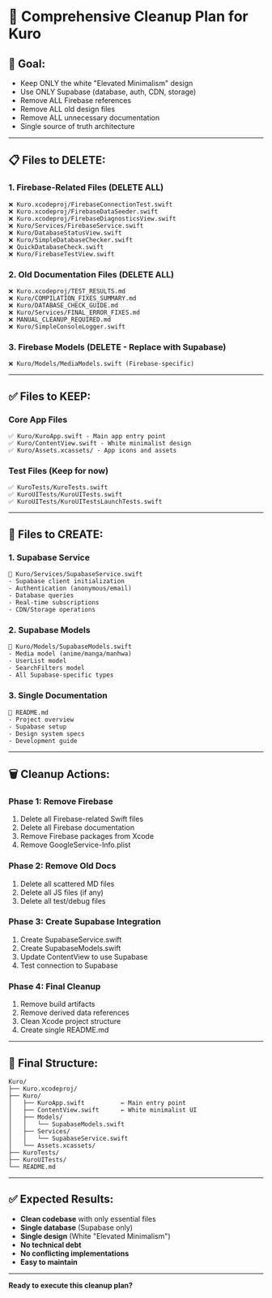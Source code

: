 # 🧹 Comprehensive Cleanup Plan for Kuro

## 🎯 **Goal:**
- Keep ONLY the white "Elevated Minimalism" design
- Use ONLY Supabase (database, auth, CDN, storage)
- Remove ALL Firebase references
- Remove ALL old design files
- Remove ALL unnecessary documentation
- Single source of truth architecture

---

## 📋 **Files to DELETE:**

### **1. Firebase-Related Files (DELETE ALL)**
```
❌ Kuro.xcodeproj/FirebaseConnectionTest.swift
❌ Kuro.xcodeproj/FirebaseDataSeeder.swift
❌ Kuro.xcodeproj/FirebaseDiagnosticsView.swift
❌ Kuro/Services/FirebaseService.swift
❌ Kuro/DatabaseStatusView.swift
❌ Kuro/SimpleDatabaseChecker.swift
❌ QuickDatabaseCheck.swift
❌ Kuro/FirebaseTestView.swift
```

### **2. Old Documentation Files (DELETE ALL)**
```
❌ Kuro.xcodeproj/TEST_RESULTS.md
❌ Kuro/COMPILATION_FIXES_SUMMARY.md
❌ Kuro/DATABASE_CHECK_GUIDE.md
❌ Kuro/Services/FINAL_ERROR_FIXES.md
❌ MANUAL_CLEANUP_REQUIRED.md
❌ Kuro/SimpleConsoleLogger.swift
```

### **3. Firebase Models (DELETE - Replace with Supabase)**
```
❌ Kuro/Models/MediaModels.swift (Firebase-specific)
```

---

## ✅ **Files to KEEP:**

### **Core App Files**
```
✅ Kuro/KuroApp.swift - Main app entry point
✅ Kuro/ContentView.swift - White minimalist design
✅ Kuro/Assets.xcassets/ - App icons and assets
```

### **Test Files (Keep for now)**
```
✅ KuroTests/KuroTests.swift
✅ KuroUITests/KuroUITests.swift
✅ KuroUITests/KuroUITestsLaunchTests.swift
```

---

## 🔧 **Files to CREATE:**

### **1. Supabase Service**
```
📄 Kuro/Services/SupabaseService.swift
- Supabase client initialization
- Authentication (anonymous/email)
- Database queries
- Real-time subscriptions
- CDN/Storage operations
```

### **2. Supabase Models**
```
📄 Kuro/Models/SupabaseModels.swift
- Media model (anime/manga/manhwa)
- UserList model
- SearchFilters model
- All Supabase-specific types
```

### **3. Single Documentation**
```
📄 README.md
- Project overview
- Supabase setup
- Design system specs
- Development guide
```

---

## 🗑️ **Cleanup Actions:**

### **Phase 1: Remove Firebase**
1. Delete all Firebase-related Swift files
2. Delete all Firebase documentation
3. Remove Firebase packages from Xcode
4. Remove GoogleService-Info.plist

### **Phase 2: Remove Old Docs**
1. Delete all scattered MD files
2. Delete all JS files (if any)
3. Delete all test/debug files

### **Phase 3: Create Supabase Integration**
1. Create SupabaseService.swift
2. Create SupabaseModels.swift
3. Update ContentView to use Supabase
4. Test connection to Supabase

### **Phase 4: Final Cleanup**
1. Remove build artifacts
2. Remove derived data references
3. Clean Xcode project structure
4. Create single README.md

---

## 📁 **Final Structure:**

```
Kuro/
├── Kuro.xcodeproj/
├── Kuro/
│   ├── KuroApp.swift          ← Main entry point
│   ├── ContentView.swift      ← White minimalist UI
│   ├── Models/
│   │   └── SupabaseModels.swift
│   ├── Services/
│   │   └── SupabaseService.swift
│   └── Assets.xcassets/
├── KuroTests/
├── KuroUITests/
└── README.md
```

---

## ✅ **Expected Results:**

- **Clean codebase** with only essential files
- **Single database** (Supabase only)
- **Single design** (White "Elevated Minimalism")
- **No technical debt**
- **No conflicting implementations**
- **Easy to maintain**

---

**Ready to execute this cleanup plan?**
